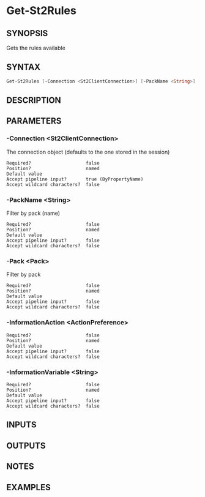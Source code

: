 ﻿Get-St2Rules
===================

## SYNOPSIS
Gets the rules available

## SYNTAX
```powershell
Get-St2Rules [-Connection <St2ClientConnection>] [-PackName <String>] [-Pack <Pack>] [-InformationAction <ActionPreference>] [-InformationVariable <String>] [<CommonParameters>]
```

## DESCRIPTION


## PARAMETERS
### -Connection &lt;St2ClientConnection&gt;
The connection object (defaults to the one stored in the session)
```
Required?                    false
Position?                    named
Default value
Accept pipeline input?       true (ByPropertyName)
Accept wildcard characters?  false
```
 
### -PackName &lt;String&gt;
Filter by pack (name)
```
Required?                    false
Position?                    named
Default value
Accept pipeline input?       false
Accept wildcard characters?  false
```
 
### -Pack &lt;Pack&gt;
Filter by pack
```
Required?                    false
Position?                    named
Default value
Accept pipeline input?       false
Accept wildcard characters?  false
```
 
### -InformationAction &lt;ActionPreference&gt;

```
Required?                    false
Position?                    named
Default value
Accept pipeline input?       false
Accept wildcard characters?  false
```
 
### -InformationVariable &lt;String&gt;

```
Required?                    false
Position?                    named
Default value
Accept pipeline input?       false
Accept wildcard characters?  false
```

## INPUTS


## OUTPUTS


## NOTES


## EXAMPLES
